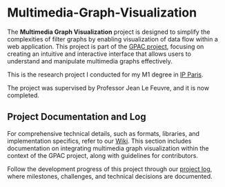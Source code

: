 # Multimedia-Graph-Visualization
The **Multimedia Graph Visualization** project is designed to simplify the complexities of filter graphs by enabling visualization of data flow within a web application. This project is part of the [GPAC project](https://gpac.io/), focusing on creating an intuitive and interactive interface that allows users to understand and manipulate multimedia graphs effectively.

This is the research project I conducted for my M1 degree in [IP Paris](https://www.ip-paris.fr/en).

The project was supervised by Professor Jean Le Feuvre, and it is now completed.

## Project Documentation and Log

For comprehensive technical details, such as formats, libraries, and implementation specifics, refer to our [Wiki](https://github.com/tancetiner/Multimedia-Graph-Visualization/wiki). This section includes documentation on integrating multimedia graph visualization within the context of the GPAC project, along with guidelines for contributors.

Follow the development progress of this project through our [project log](https://hackmd.io/@Cs7I3U-1QkmBjlGWMGXvwg/gpac-log), where milestones, challenges, and technical decisions are documented.
